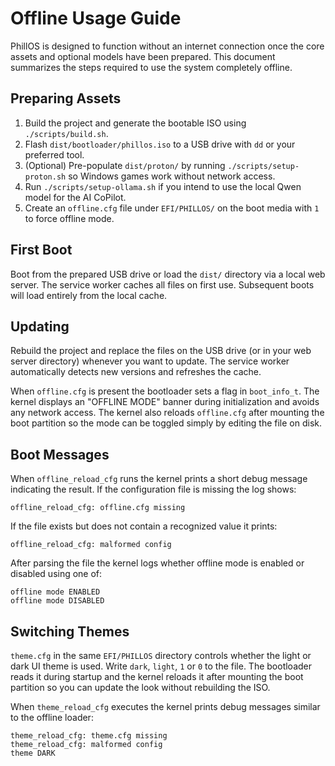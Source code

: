 # Offline Usage Guide

PhillOS is designed to function without an internet connection once the core assets and optional models have been prepared. This document summarizes the steps required to use the system completely offline.

## Preparing Assets

1. Build the project and generate the bootable ISO using `./scripts/build.sh`.
2. Flash `dist/bootloader/phillos.iso` to a USB drive with `dd` or your preferred tool.
3. (Optional) Pre-populate `dist/proton/` by running `./scripts/setup-proton.sh` so Windows games work without network access.
4. Run `./scripts/setup-ollama.sh` if you intend to use the local Qwen model for the AI CoPilot.
5. Create an `offline.cfg` file under `EFI/PHILLOS/` on the boot media with `1` to force offline mode.

## First Boot

Boot from the prepared USB drive or load the `dist/` directory via a local web server. The service worker caches all files on first use. Subsequent boots will load entirely from the local cache.

## Updating

Rebuild the project and replace the files on the USB drive (or in your web server directory) whenever you want to update. The service worker automatically detects new versions and refreshes the cache.

When `offline.cfg` is present the bootloader sets a flag in `boot_info_t`. The kernel displays an "OFFLINE MODE" banner during initialization and avoids any network access.
The kernel also reloads `offline.cfg` after mounting the boot partition so the
mode can be toggled simply by editing the file on disk.

## Boot Messages

When `offline_reload_cfg` runs the kernel prints a short debug message
indicating the result. If the configuration file is missing the log shows:

```
offline_reload_cfg: offline.cfg missing
```

If the file exists but does not contain a recognized value it prints:

```
offline_reload_cfg: malformed config
```

After parsing the file the kernel logs whether offline mode is enabled or
disabled using one of:

```
offline mode ENABLED
offline mode DISABLED
```

## Switching Themes

`theme.cfg` in the same `EFI/PHILLOS` directory controls whether the light or
dark UI theme is used. Write `dark`, `light`, `1` or `0` to the file. The
bootloader reads it during startup and the kernel reloads it after mounting the
boot partition so you can update the look without rebuilding the ISO.

When `theme_reload_cfg` executes the kernel prints debug messages similar to the
offline loader:

```
theme_reload_cfg: theme.cfg missing
theme_reload_cfg: malformed config
theme DARK
```


